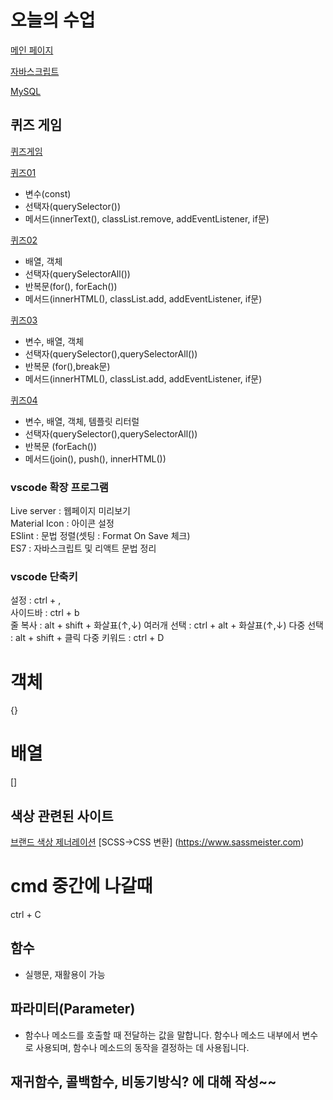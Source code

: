 # 오늘의 수업
[메인 페이지](https://hyeji1364.github.io/class2024/)          

[자바스크립트](https://hyeji1364.github.io/class2024/javascript/index.html)

[MySQL](https://hyeji1364.github.io/class2024/mysql/index.html)

## 퀴즈 게임
[퀴즈게임](https://hyeji1364.github.io/class2024/quiz/index.html)

[퀴즈01](https://hyeji1364.github.io/class2024/quiz/quiz01.html)
- 변수(const)
- 선택자(querySelector())
- 메서드(innerText(), classList.remove, addEventListener, if문)

[퀴즈02](https://hyeji1364.github.io/class2024/quiz/quiz02.html)
- 배열, 객체
- 선택자(querySelectorAll())
- 반복문(for(), forEach())
- 메서드(innerHTML(), classList.add, addEventListener, if문)

[퀴즈03](https://hyeji1364.github.io/class2024/quiz/quiz03.html)
- 변수, 배열, 객체
- 선택자(querySelector(),querySelectorAll())
- 반복문 (for(),break문)
- 메서드(innerHTML(), classList.add, addEventListener, if문)

[퀴즈04](https://hyeji1364.github.io/class2024/quiz/quiz04.html)
- 변수, 배열, 객체, 템플릿 리터럴
- 선택자(querySelector(),querySelectorAll())
- 반복문 (forEach())
- 메서드(join(), push(), innerHTML())

### vscode 확장 프로그램
Live server : 웹페이지 미리보기         
Material Icon : 아이콘 설정         
ESlint : 문법 정렬(셋팅 : Format On Save 체크)            
ES7 : 자바스크립트 및 리액트 문법 정리          

### vscode 단축키
설정 : ctrl + ,   
사이드바 : ctrl + b   
줄 복사 : alt + shift + 화살표(↑,↓)
여러개 선택 : ctrl + alt + 화살표(↑,↓)
다중 선택 : alt + shift + 클릭 
다중 키워드 : ctrl + D

# 객체
{}

# 배열
[]

## 색상 관련된 사이트
[브랜드 색상 제너레이션](https://huemint.com/brand-intersection/)
[SCSS->CSS 변환] (https://www.sassmeister.com)

# cmd 중간에 나갈때
ctrl + C

## 함수
- 실행문, 재활용이 가능

## 파라미터(Parameter)
- 함수나 메소드를 호출할 때 전달하는 값을 말합니다. 함수나 메소드 내부에서 변수로 사용되며, 함수나 메소드의 동작을 결정하는 데 사용됩니다.

## 재귀함수, 콜백함수, 비동기방식? 에 대해 작성~~